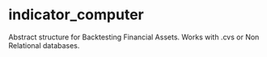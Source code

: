 # indicator_computer

Abstract structure for Backtesting Financial Assets.
Works with .cvs or Non Relational databases.
